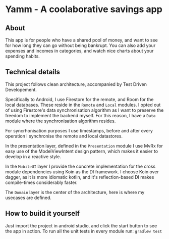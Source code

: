 # Yamm - A coolaborative savings app

## About
This app is for people who have a shared pool of money, and want to see for how long they can go
without being bankrupt. You can also add your expenses and incomes in categories, and watch nice
charts about your spending habits.

## Technical details
This project follows clean architecture, accompanied by Test Driven Developement.

Specifically to Android, I use Firestore for the remote, and Room for the local databases. These
reside in the `Remote` and `Local` modules. I opted out of using Firestore's data synchronisation
algorithm as I want to preserve the freedom to implement the backend myself. For this reason, I have
a `Data` module where the synchronisation algorithm resides.

For syncrhonisation purposes I use timestamps, before and after every operation I synchronise
the remote and local datastores.

In the presentation layer, defined in the `Presentation` module I use MvRx for easy use of the
ModelViewIntent design pattern, which makes it easier to develop in a reactive style.

In the `MobileUI` layer I provide the concrete implementation for the cross module dependencies
using Koin as the DI framework. I choose Koin over dagger, as it is more idiomatic kotlin, and
it's reflection-based DI makes compile-times considerably faster.

The `Domain` layer is the center of the architecture, here is where my usecases are defined.

## How to build it yourself
Just import the project in android studio, and click the start button to see the app in action.
To run all the unit tests in every module run: `gradlew test`

